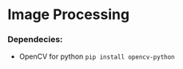 # Image Processing 

### Dependecies:

-   OpenCV for python `pip install opencv-python`

    
    

